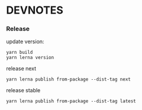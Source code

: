 # DEVNOTES

### Release

update version:
````
yarn build
yarn lerna version
````

release next
````
yarn lerna publish from-package --dist-tag next
````

release stable
````
yarn lerna publish from-package --dist-tag latest
````
